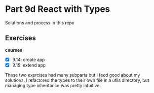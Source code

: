 # Part 9d React with Types

Solutions and process in this repo

## Exercises 

**courses**
- [x] 9.14: create app
- [x] 9.15: extend app

These two exercises had many subparts but I feed good about my solutions. I refactored the types to their own file in a utils directory, but managing type inheritance was pretty intuitive.